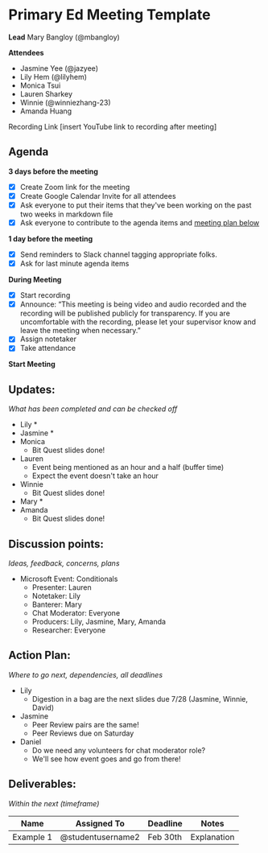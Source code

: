 # Primary Ed Meeting Template
**Lead**
Mary Bangloy (@mbangloy) 

**Attendees**
* Jasmine Yee (@jazyee)
* Lily Hem (@lilyhem)
* Monica Tsui
* Lauren Sharkey
* Winnie (@winniezhang-23)
* Amanda Huang

Recording Link
[insert YouTube link to recording after meeting]

## Agenda
**3 days before the meeting**
- [X] Create Zoom link for the meeting
- [X] Create Google Calendar Invite for all attendees
- [X] Ask everyone to put their items that they've been working on the past two weeks in markdown file
- [X] Ask everyone to contribute to the agenda items and [meeting plan below](https://github.com/shreyagupta98/people/blob/master/meeting_template.md#updates)

**1 day before the meeting**
- [X] Send reminders to Slack channel tagging appropriate folks. 
- [X] Ask for last minute agenda items

**During Meeting**
- [X] Start recording
- [X] Announce:
“This meeting is being video and audio recorded and the recording will be published publicly for transparency. If you are uncomfortable with the recording, please let your supervisor know and leave the meeting when necessary.”
- [X] Assign notetaker
- [X] Take attendance

**Start Meeting**

## Updates:
*What has been completed and can be checked off*
* Lily
  * 
* Jasmine
  * 
* Monica
  * Bit Quest slides done!
* Lauren
  * Event being mentioned as an hour and a half (buffer time)
  * Expect the event doesn't take an hour
* Winnie
  * Bit Quest slides done!
* Mary
  * 
* Amanda
  * Bit Quest slides done!

## Discussion points:
*Ideas, feedback, concerns, plans*
* Microsoft Event: Conditionals
  * Presenter: Lauren
  * Notetaker: Lily
  * Banterer: Mary
  * Chat Moderator: Everyone
  * Producers: Lily, Jasmine, Mary, Amanda
  * Researcher: Everyone
  
## Action Plan:
*Where to go next, dependencies, all deadlines*
* Lily
  * Digestion in a bag are the next slides due 7/28 (Jasmine, Winnie, David)
* Jasmine
  * Peer Review pairs are the same!
  * Peer Reviews due on Saturday
* Daniel
  * Do we need any volunteers for chat moderator role?
  * We'll see how event goes and go from there!
## Deliverables:
*Within the next (timeframe)*

Name  | Assigned To | Deadline | Notes
------|-------------|----------|------
Example 1 | @studentusername2 | Feb 30th | Explanation
